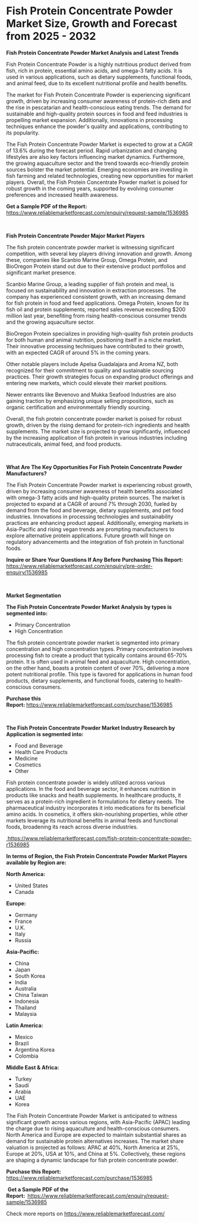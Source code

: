 <p><h1>Fish Protein Concentrate Powder Market Size, Growth and Forecast from 2025 - 2032</h1></p><p><strong>Fish Protein Concentrate Powder Market Analysis and Latest Trends</strong></p>
<p><p>Fish Protein Concentrate Powder is a highly nutritious product derived from fish, rich in protein, essential amino acids, and omega-3 fatty acids. It is used in various applications, such as dietary supplements, functional foods, and animal feed, due to its excellent nutritional profile and health benefits.</p><p>The market for Fish Protein Concentrate Powder is experiencing significant growth, driven by increasing consumer awareness of protein-rich diets and the rise in pescatarian and health-conscious eating trends. The demand for sustainable and high-quality protein sources in food and feed industries is propelling market expansion. Additionally, innovations in processing techniques enhance the powder's quality and applications, contributing to its popularity.</p><p>The Fish Protein Concentrate Powder Market is expected to grow at a CAGR of 13.6% during the forecast period. Rapid urbanization and changing lifestyles are also key factors influencing market dynamics. Furthermore, the growing aquaculture sector and the trend towards eco-friendly protein sources bolster the market potential. Emerging economies are investing in fish farming and related technologies, creating new opportunities for market players. Overall, the Fish Protein Concentrate Powder market is poised for robust growth in the coming years, supported by evolving consumer preferences and increased health awareness.</p></p>
<p><strong>Get a Sample PDF of the Report:&nbsp;</strong> <a href="https://www.reliablemarketforecast.com/enquiry/request-sample/1536985?utm_campaign=2320&utm_medium=2&utm_source=Github&utm_content=ia&utm_term=07042025&utm_id=fish-protein-concentrate-powder">https://www.reliablemarketforecast.com/enquiry/request-sample/1536985</a></p>
<p>&nbsp;</p>
<p><strong>Fish Protein Concentrate Powder Major Market Players</strong></p>
<p><p>The fish protein concentrate powder market is witnessing significant competition, with several key players driving innovation and growth. Among these, companies like Scanbio Marine Group, Omega Protein, and BioOregon Protein stand out due to their extensive product portfolios and significant market presence.</p><p>Scanbio Marine Group, a leading supplier of fish protein and meal, is focused on sustainability and innovation in extraction processes. The company has experienced consistent growth, with an increasing demand for fish protein in food and feed applications. Omega Protein, known for its fish oil and protein supplements, reported sales revenue exceeding $200 million last year, benefiting from rising health-conscious consumer trends and the growing aquaculture sector.</p><p>BioOregon Protein specializes in providing high-quality fish protein products for both human and animal nutrition, positioning itself in a niche market. Their innovative processing techniques have contributed to their growth, with an expected CAGR of around 5% in the coming years. </p><p>Other notable players include Apelsa Guadalajara and Aroma NZ, both recognized for their commitment to quality and sustainable sourcing practices. Their growth strategies focus on expanding product offerings and entering new markets, which could elevate their market positions.</p><p>Newer entrants like Bevenovo and Mukka Seafood Industries are also gaining traction by emphasizing unique selling propositions, such as organic certification and environmentally friendly sourcing. </p><p>Overall, the fish protein concentrate powder market is poised for robust growth, driven by the rising demand for protein-rich ingredients and health supplements. The market size is projected to grow significantly, influenced by the increasing application of fish protein in various industries including nutraceuticals, animal feed, and food products.</p></p>
<p>&nbsp;</p>
<p><strong>What Are The Key Opportunities For Fish Protein Concentrate Powder Manufacturers?</strong></p>
<p><p>The Fish Protein Concentrate Powder market is experiencing robust growth, driven by increasing consumer awareness of health benefits associated with omega-3 fatty acids and high-quality protein sources. The market is projected to expand at a CAGR of around 7% through 2030, fueled by demand from the food and beverage, dietary supplements, and pet food industries. Innovations in processing technologies and sustainability practices are enhancing product appeal. Additionally, emerging markets in Asia-Pacific and rising vegan trends are prompting manufacturers to explore alternative protein applications. Future growth will hinge on regulatory advancements and the integration of fish protein in functional foods.</p></p>
<p><strong>Inquire or Share Your Questions If Any Before Purchasing This Report:</strong> <a href="https://www.reliablemarketforecast.com/enquiry/pre-order-enquiry/1536985?utm_campaign=2320&utm_medium=2&utm_source=Github&utm_content=ia&utm_term=07042025&utm_id=fish-protein-concentrate-powder">https://www.reliablemarketforecast.com/enquiry/pre-order-enquiry/1536985</a></p>
<p>&nbsp;</p>
<p><strong>Market Segmentation</strong></p>
<p><strong>The Fish Protein Concentrate Powder Market Analysis by types is segmented into:</strong></p>
<p><ul><li>Primary Concentration</li><li>High Concentration</li></ul></p>
<p><p>The fish protein concentrate powder market is segmented into primary concentration and high concentration types. Primary concentration involves processing fish to create a product that typically contains around 65-70% protein. It is often used in animal feed and aquaculture. High concentration, on the other hand, boasts a protein content of over 70%, delivering a more potent nutritional profile. This type is favored for applications in human food products, dietary supplements, and functional foods, catering to health-conscious consumers.</p></p>
<p><strong>Purchase this Report:&nbsp;</strong><a href="https://www.reliablemarketforecast.com/purchase/1536985?utm_campaign=2320&utm_medium=2&utm_source=Github&utm_content=ia&utm_term=07042025&utm_id=fish-protein-concentrate-powder">https://www.reliablemarketforecast.com/purchase/1536985</a></p>
<p>&nbsp;</p>
<p><strong>The Fish Protein Concentrate Powder Market Industry Research by Application is segmented into:</strong></p>
<p><ul><li>Food and Beverage</li><li>Health Care Products</li><li>Medicine</li><li>Cosmetics</li><li>Other</li></ul></p>
<p><p>Fish protein concentrate powder is widely utilized across various applications. In the food and beverage sector, it enhances nutrition in products like snacks and health supplements. In healthcare products, it serves as a protein-rich ingredient in formulations for dietary needs. The pharmaceutical industry incorporates it into medications for its beneficial amino acids. In cosmetics, it offers skin-nourishing properties, while other markets leverage its nutritional benefits in animal feeds and functional foods, broadening its reach across diverse industries.</p></p>
<p><a href="https://www.reliablemarketforecast.com/fish-protein-concentrate-powder-r1536985?utm_campaign=2320&utm_medium=2&utm_source=Github&utm_content=ia&utm_term=07042025&utm_id=fish-protein-concentrate-powder">&nbsp;https://www.reliablemarketforecast.com/fish-protein-concentrate-powder-r1536985</a></p>
<p><strong>In terms of Region, the Fish Protein Concentrate Powder Market Players available by Region are:</strong></p>
<p>
    <p> <strong> North America: </strong>
        <ul>
            <li>United States</li>
            <li>Canada</li>
        </ul>
        </p> 
    <p> <strong> Europe: </strong>
        <ul>
            <li>Germany</li>
            <li>France</li>
            <li>U.K.</li>
            <li>Italy</li>
            <li>Russia</li>
        </ul>
        </p> 
    <p> <strong> Asia-Pacific: </strong>
        <ul>
            <li>China</li>
            <li>Japan</li>
            <li>South Korea</li>
            <li>India</li>
            <li>Australia</li>
            <li>China Taiwan</li>
            <li>Indonesia</li>
            <li>Thailand</li>
            <li>Malaysia</li>
        </ul>
        </p> 
    <p> <strong> Latin America: </strong>
        <ul>
            <li>Mexico</li>
            <li>Brazil</li>
            <li>Argentina Korea</li>
            <li>Colombia</li>
        </ul>
        </p> 
    <p> <strong> Middle East & Africa: </strong>
        <ul>
            <li>Turkey</li>
            <li>Saudi</li>
            <li>Arabia</li>
            <li>UAE</li>
            <li>Korea</li>
        </ul>
    </p>
    </p>
<p><p>The Fish Protein Concentrate Powder Market is anticipated to witness significant growth across various regions, with Asia-Pacific (APAC) leading the charge due to rising aquaculture and health-conscious consumers. North America and Europe are expected to maintain substantial shares as demand for sustainable protein alternatives increases. The market share valuation is projected as follows: APAC at 40%, North America at 25%, Europe at 20%, USA at 10%, and China at 5%. Collectively, these regions are shaping a dynamic landscape for fish protein concentrate powder.</p></p>
<p><strong>Purchase this Report: </strong><a href="https://www.reliablemarketforecast.com/purchase/1536985?utm_campaign=2320&utm_medium=2&utm_source=Github&utm_content=ia&utm_term=07042025&utm_id=fish-protein-concentrate-powder">https://www.reliablemarketforecast.com/purchase/1536985</a></p>
<p>&nbsp;<strong>Get a Sample PDF of the Report:&nbsp;&nbsp;</strong><a href="https://www.reliablemarketforecast.com/enquiry/request-sample/1536985?utm_campaign=2320&utm_medium=2&utm_source=Github&utm_content=ia&utm_term=07042025&utm_id=fish-protein-concentrate-powder">https://www.reliablemarketforecast.com/enquiry/request-sample/1536985</a></p>
<p><strong></strong></p>
<p>Check more reports on <a href="https://www.reliablemarketforecast.com/?utm_campaign=2320&utm_medium=2&utm_source=Github&utm_content=ia&utm_term=07042025&utm_id=fish-protein-concentrate-powder">https://www.reliablemarketforecast.com/</a></p>